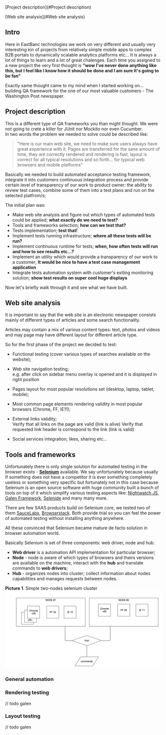 

[Project description](#Project description)

[Web site analysis](#Web site analysis)

## Intro

Here in EastBanc technologies we work on very different and usually very interesting
kin of projects from relatively simple mobile apps to complex B2B portals to dynamically scalable analytics platforms etc...
It is always  a lot of things to learn and a lot of great chalenges.
Each time you assigned to a new project the very first thought is
__"wow I've never done anything like this, but I feel like I know how it should be done and I am sure It's going to be fan"__

Exactly same thought came to my mind when I started working on... building QA framework for the one of our most valuable customers - The Washington Post newspaper.

## Project description

This is a different type of QA frameworks you than might thought.
We were not going to crete a killer for JUnit nor Mockito nor even Cucumber.  
In two words the problem we needed to solve could be described like:
>"Here is our main web site, we need to make sure users always have great experience with it.
> Pages are transferred for the sane amount of time,
> they are correctly rendered and rendering is fast, layout is correct for all typical resolutions and so forth... for typical web browsers and mobile platforms"

Basically we needed to build automated acceptance testing framework,
integrate it into customers continuous integration process and provide
certain level of transparency of our work to product owner:
  the ability to review test cases, combine some of them into a test plans and run on the selected platfrom/s;

The initial plan was:

- Make web site analysis and figure out which types of automated tests could be applied; **what exactly do we need to test?**
- Tools and frameworks selection; **how can we test that?**
- Tests implementation; **test that!**
- Implement tests running infrastructure; **where all these tests will be run?**
- Implement continuous runtime for tests; **when, how often tests will run and how to see results etc...?**
- Implement an utility which would provide a transparency of our work to a customer; **It would be nice to have a test case management application**
- Integrate tests automation system with customer's exiting monitoring solution; **show test results on super cool huge displays**



Now let's briefly walk through it and see what we have built.


## Web site analysis

It is important to say that the web site is an electronic newspaper consists mainly of different types of articles and some search functionality.

Articles may contain a mix of various content types: text, photos and videos and may page may have different layout for different article type.

So for the first phase of the project we decided to test:

- Functional testing (cover various types of searches available on the website);

- Web site navigation testing;  
  e.g. after click on sidebar menu overlay is opened and it is displayed in right position

- Pages layout for most popular resolutions set (desktop, laptop, tablet, mobile);

- Most common page elements rendering validity in most popular browsers (Chrome, FF, IE11);

- External links validity;  
    Verify that all links on the page are valid (link is alive)
    Verify that requested link header is correspond to the link (link is valid)

- Social services integration; likes, sharing etc...

## Tools and frameworks

Unfortunately there is only single solution for automated testing in the browser exists - **[Selenium](http://www.seleniumhq.org/)**
available.
We say unfortunately because usually If something does not have  a competitor it is ever
something completely useless or something very specific but
fortunately not in this case because Selenium is an open source software with huge community built a bunch of tools on top of it which simplify various testing aspects like:
[Nightwatch JS](http://nightwatchjs.org/), [Galen Framework](http://galenframework.com/), [Selenide](https://github.com/codeborne/selenide) and many many more.  

There are few SAAS products build on Selenium core, we tested two of them [SauceLabs](https://saucelabs.com/), [Browserstack](http://www.browserstack.com/).
Both provide trial so you can feel the power of automated testing without installing anything anywhere.

All these convinced  that Selenium became mature de facto solution in browser automation world.

Basically Selenium is set of three components: web driver, node and hub.

- **Web driver** is a automation API implementation for particular browser;
- **Node** - node is aware of which types of browsers and theirs versions are available on the machine, interact with the **hub** and translate commands to **web drivers**;
- **Hub** - organizes nodes into cluster; collect information about nodes capabilities and manages requests between nodes.

**Picture 1**. Simple two-nodes selenium cluster
![Simple two-nodes selenium cluster](img/selenium.png)


### General automation

### Rendering testing

// todo galen


### Layout testing

 // todo galen

